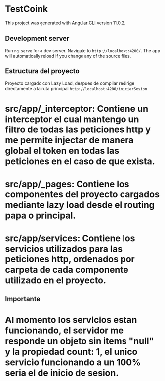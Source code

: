 # TestCoink

This project was generated with [Angular CLI](https://github.com/angular/angular-cli) version 11.0.2.

## Development server

Run `ng serve` for a dev server. Navigate to `http://localhost:4200/`. The app will automatically reload if you change any of the source files.

## Estructura del proyecto

  Proyecto cargado con Lazy Load, despues de compilar redirige directamente a la ruta principal `http://localhost:4200/iniciarSesion`
   # src/app/_interceptor: Contiene un interceptor el cual mantengo un filtro de todas las peticiones http y me permite injectar de manera global el token en todas las peticiones en el caso de que exista.
   # src/app/_pages: Contiene los componentes del proyecto cargados mediante lazy load desde el routing papa o principal.
   # src/app/services: Contiene los servicios utilizados para las peticiones http, ordenados por carpeta de cada componente utilizado en el proyecto.

## Importante

  # Al momento los servicios estan funcionando, el servidor me responde un objeto sin items "null" y la propiedad count: 1, el unico servicio funcionando a un 100% seria el de inicio de sesion.
